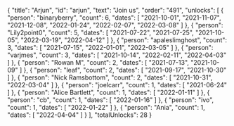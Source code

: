 {
  "title": "Arjun",
  "id": "arjun",
  "text": "Join us",
  "order": "491",
  "unlocks": [
    {
      "person": "binaryberry",
      "count": 6,
      "dates": [
        "2021-10-01",
        "2021-11-07",
        "2021-12-08",
        "2022-01-24",
        "2022-02-07",
        "2022-03-08"
      ]
    },
    {
      "person": "Lily2point0",
      "count": 5,
      "dates": [
        "2021-07-22",
        "2021-07-25",
        "2021-10-05",
        "2022-03-19",
        "2022-04-12"
      ]
    },
    {
      "person": "apaleslimghost",
      "count": 3,
      "dates": [
        "2021-07-15",
        "2022-01-01",
        "2022-03-05"
      ]
    },
    {
      "person": "varjmes",
      "count": 3,
      "dates": [
        "2021-10-14",
        "2022-02-11",
        "2022-04-03"
      ]
    },
    {
      "person": "Rowan M",
      "count": 2,
      "dates": [
        "2021-07-13",
        "2021-10-09"
      ]
    },
    {
      "person": "leaf",
      "count": 2,
      "dates": [
        "2021-09-17",
        "2021-10-30"
      ]
    },
    {
      "person": "Nick Ramsbottom",
      "count": 2,
      "dates": [
        "2021-10-31",
        "2022-03-04"
      ]
    },
    {
      "person": "joelcarr",
      "count": 1,
      "dates": [
        "2021-06-24"
      ]
    },
    {
      "person": "Alice Bartlett",
      "count": 1,
      "dates": [
        "2022-01-11"
      ]
    },
    {
      "person": "cb",
      "count": 1,
      "dates": [
        "2022-01-16"
      ]
    },
    {
      "person": "ivo",
      "count": 1,
      "dates": [
        "2022-01-22"
      ]
    },
    {
      "person": "Ania",
      "count": 1,
      "dates": [
        "2022-04-04"
      ]
    }
  ],
  "totalUnlocks": 28
}